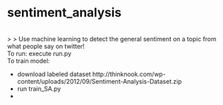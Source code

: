 # sentiment_analysis
<br />
> > Use machine learning to detect the general sentiment on a topic from what people say on twitter!
<br />
To run: execute run.py
<br />
To train model:
<ul>
  <li>download labeled dataset http://thinknook.com/wp-content/uploads/2012/09/Sentiment-Analysis-Dataset.zip</li>
  <li>run train_SA.py<li>
</ul>
